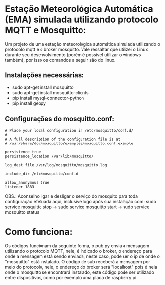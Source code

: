 # Estação Meteorológica Automática (EMA) simulada utilizando protocolo MQTT e Mosquitto:
Um projeto de uma estação meteorológica automática simulada utilizando o protocolo mqtt e o broker mosquitto. Vale ressaltar que utilizei o Linux durante seu desenvolvimento (porém é possível utilizar o windows também), por isso os comandos a seguir são do linux.

## Instalações necessárias:
- sudo apt-get install mosquitto
- sudo apt-get install mosquitto-clients
- pip install mysql-connector-python
- pip install geopy

## Configurações do mosquitto.conf:
```
# Place your local configuration in /etc/mosquitto/conf.d/
#
# A full description of the configuration file is at
# /usr/share/doc/mosquitto/examples/mosquitto.conf.example

persistence true
persistence_location /var/lib/mosquitto/

log_dest file /var/log/mosquitto/mosquitto.log

include_dir /etc/mosquitto/conf.d

allow_anonymous true
listener 1883
```
OBS.: Aconselho ligar e desligar o serviço do mosquito para toda configuração efetuada aqui, inclusive logo após sua instalação com:
sudo service mosquitto stop -> sudo service mosquitto start -> sudo service mosquitto status 

# Como funciona:
Os códigos funcionam da seguinte forma, o pub.py envia a mensagem utilizando o protocolo MQTT, nele, é indicado o broker, o endereço para onde a mensagem está sendo enviada, neste caso, pode ser o ip de onde o "mosquitto" está instalado. O código de sub receberá a mensagem por meio do protocolo, nele, o endereço do broker será "localhost" pois é nela onde o mosquitto se encontrará instalado, este código pode ser utilizado entre dispositivos, como por exemplo uma placa de raspberry pi.
